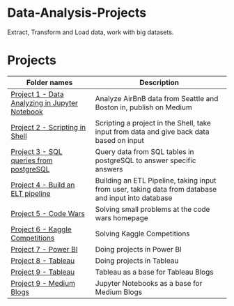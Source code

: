 # Data-Analysis-Projects
Extract, Transform and Load data, work with big datasets.

# Projects
|Folder names|Description| 
|---|---|
|[Project 1 - Data Analyzing in Jupyter Notebook](https://github.com/EliasNo/Data-Analysis-Projects/tree/master/Project%201%20-%20Data%20Analyzing%20in%20Jupyter%20Notebook)|Analyze AirBnB data from Seattle and Boston in, publish on Medium|
|[Project 2 - Scripting in Shell](https://github.com/EliasNo/Data-Analysis-Projects/tree/master/Project%202%20-%20Scripting%20in%20Shell)|Scripting a project in the Shell, take input from data and give back data based on input|
|[Project 3 - SQL queries from postgreSQL](https://github.com/EliasNo/Data-Analysis-Projects/tree/master/Project%203%20-%20SQL%20queries%20from%20postgreSQL)|Query data from SQL tables in postgreSQL to answer specific answers|
|[Project 4 - Build an ELT pipeline](https://github.com/EliasNo/Data-Analysis-Projects/tree/master/Project%204%20-%20Build%20an%20ETL%20Pipeline)|Building an ETL Pipeline, taking input from user, taking data from database and input into database|
|[Project 5 - Code Wars](https://github.com/EliasNo/Data-Analysis-Projects/tree/master/Project%205%20-%20Code%20Wars)| Solving small problems at the code wars homepage|
|[Project 6 - Kaggle Competitions](https://github.com/EliasNo/Data-Analysis-Projects/tree/master/Project%206%20-%20Kaggle%20Competitions)| Solving Kaggle Competitions|
|[Project 7 - Power BI](https://github.com/EliasNo/Data-Analysis-Projects/tree/master/Project%207%20-%20Power%20BI)| Doing projects in Power BI|
|[Project 8 - Tableau](https://github.com/EliasNo/Data-Analysis-Projects/tree/master/Project%208%20-%20Tableau)| Doing projects in Tableau|
|[Project 9 - Tableau](https://github.com/EliasNo/Data-Analysis-Projects/tree/master/Project%209%20-%20Tableau)| Tableau as a base for Tableau Blogs|
|[Project 9 - Medium Blogs](https://github.com/EliasNo/Data-Analysis-Projects/tree/master/Project%2010%20-%20Medium%20Blogs)| Jupyter Notebooks as a base for Medium Blogs|

